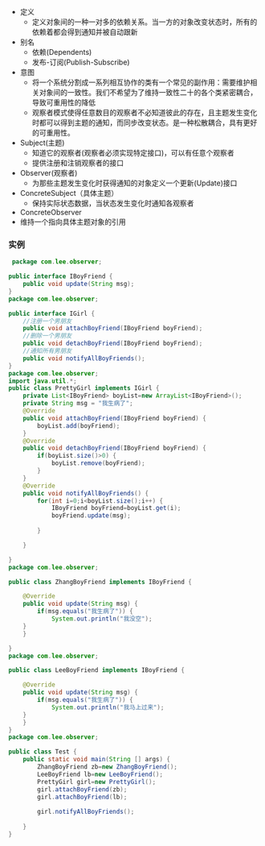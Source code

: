 - 定义
  - 定义对象间的一种一对多的依赖关系。当一方的对象改变状态时，所有的依赖着都会得到通知并被自动跟新
- 别名
  - 依赖(Dependents)
  - 发布-订阅(Publish-Subscribe)
- 意图
  - 将一个系统分割成一系列相互协作的类有一个常见的副作用：需要维护相关对象间的一致性。我们不希望为了维持一致性二十的各个类紧密耦合，导致可重用性的降低
  - 观察者模式使得任意数目的观察者不必知道彼此的存在，且主题发生变化时都可以得到主题的通知，而同步改变状态。是一种松散耦合，具有更好的可重用性。
- Subject(主题)
  - 知道它的观察者(观察者必须实现特定接口)，可以有任意个观察者
  - 提供注册和注销观察者的接口
- Observer(观察者)
  - 为那些主题发生变化时获得通知的对象定义一个更新(Update)接口
- ConcreteSubject（具体主题）
  - 保持实际状态数据，当状态发生变化时通知各观察者
-  ConcreteObserver
  - 维持一个指向具体主题对象的引用
### 实例
```java
 package com.lee.observer;

public interface IBoyFriend {
	public void update(String msg);
}
package com.lee.observer;

public interface IGirl {
	//注册一个男朋友
	public void attachBoyFriend(IBoyFriend boyFriend);
	//删除一个男朋友
	public void detachBoyFriend(IBoyFriend boyFriend);
	//通知所有男朋友
	public void notifyAllBoyFriends();
}
package com.lee.observer;
import java.util.*;  
public class PrettyGirl implements IGirl {
	private List<IBoyFriend> boyList=new ArrayList<IBoyFriend>();
	private String msg = "我生病了";
	@Override
	public void attachBoyFriend(IBoyFriend boyFriend) {
		boyList.add(boyFriend);
	}
	@Override
	public void detachBoyFriend(IBoyFriend boyFriend) {
		if(boyList.size()>0) {
			boyList.remove(boyFriend);		
		}
	}
	@Override
	public void notifyAllBoyFriends() {
		for(int i=0;i<boyList.size();i++) {
			IBoyFriend boyFriend=boyList.get(i);
			boyFriend.update(msg);
		
		}

	}

}
package com.lee.observer;

public class ZhangBoyFriend implements IBoyFriend {

	@Override
	public void update(String msg) {
		if(msg.equals("我生病了")) {
			System.out.println("我没空");
	}
	}

}
package com.lee.observer;

public class LeeBoyFriend implements IBoyFriend {

	@Override
	public void update(String msg) {
		if(msg.equals("我生病了")) {
			System.out.println("我马上过来");
	}
	}
}
package com.lee.observer;

public class Test {
	public static void main(String [] args) {
		ZhangBoyFriend zb=new ZhangBoyFriend();
		LeeBoyFriend lb=new LeeBoyFriend();
		PrettyGirl girl=new PrettyGirl();
		girl.attachBoyFriend(zb);
		girl.attachBoyFriend(lb);
		
		girl.notifyAllBoyFriends();
		
	}
}

```
